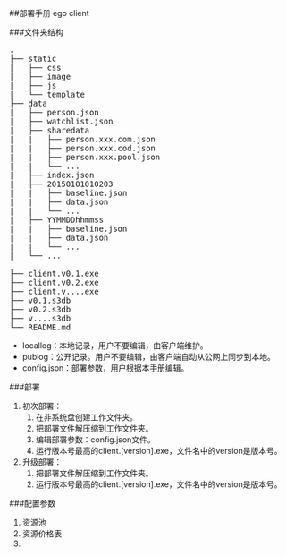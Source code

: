 ##部署手册
ego client

###文件夹结构
<pre>
.
├── static
|   ├── css
|   ├── image
|   ├── js
|   └── template
├── data  
|   ├── person.json
|   ├── watchlist.json
|   ├── sharedata
|   |   ├── person.xxx.com.json
|   |   ├── person.xxx.cod.json
|   |   ├── person.xxx.pool.json
|   |   └── ...
|   ├── index.json
|   ├── 20150101010203
|   |   ├── baseline.json
|   |   ├── data.json
|   |   └── ...
|   ├── YYMMDDhhmmss
|   |   ├── baseline.json
|   |   ├── data.json
|   |   └── ...
|   └── ...

├── client.v0.1.exe
├── client.v0.2.exe
├── client.v....exe
├── v0.1.s3db
├── v0.2.s3db
├── v....s3db
└── README.md
</pre>

* locallog：本地记录，用户不要编辑，由客户端维护。
* publog：公开记录。用户不要编辑，由客户端自动从公网上同步到本地。
* config.json：部署参数，用户根据本手册编辑。


###部署
1. 初次部署：
	1. 在非系统盘创建工作文件夹。
	2. 把部署文件解压缩到工作文件夹。
	3. 编辑部署参数：config.json文件。
	4. 运行版本号最高的client.[version].exe，文件名中的version是版本号。
2. 升级部署：
	1. 把部署文件解压缩到工作文件夹。
	2. 运行版本号最高的client.[version].exe，文件名中的version是版本号。

###配置参数
1. 资源池
2. 资源价格表
3. 